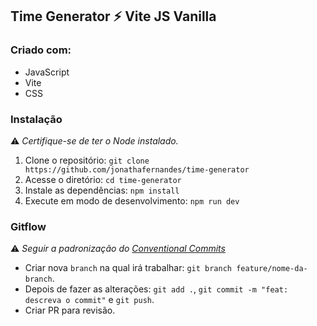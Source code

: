 ## Time Generator ⚡ Vite JS Vanilla

### Criado com:
- JavaScript
- Vite
- CSS

### Instalação
⚠️ *Certifique-se de ter o Node instalado.*

1. Clone o repositório: `git clone https://github.com/jonathafernandes/time-generator`
2. Acesse o diretório: `cd time-generator`
3. Instale as dependências: `npm install`
4. Execute em modo de desenvolvimento: `npm run dev`

### Gitflow
⚠️ _Seguir a padronização do [Conventional Commits](https://www.conventionalcommits.org/en/v1.0.0/)_
- Criar nova `branch` na qual irá trabalhar: `git branch feature/nome-da-branch`.
- Depois de fazer as alterações: `git add .`, `git commit -m "feat: descreva o commit"` e `git push`.
- Criar PR para revisão.

